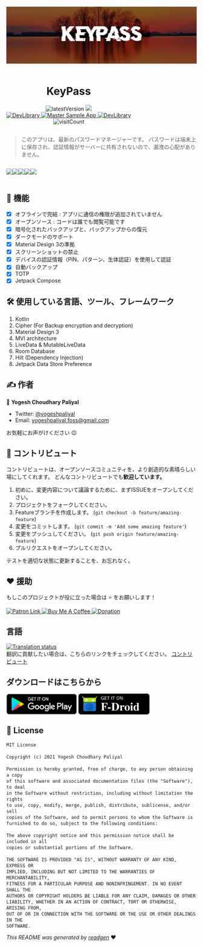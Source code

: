 ![](cover.jpeg)

<div style="display: inline-block"  align="center">
<h1>KeyPass</h1>
<p>
<img src="https://img.shields.io/github/v/release/yogeshpaliyal/KeyPass?style=for-the-badge" alt="latestVersion">
  <a href="https://f-droid.org/en/packages/com.yogeshpaliyal.keypass">
<img src="https://img.shields.io/f-droid/v/com.yogeshpaliyal.keypass?style=for-the-badge" />
</a>
<br />
<a href="https://devlibrary.withgoogle.com/products/android/repos/yogeshpaliyal-KeyPass">
<img src="https://img.shields.io/badge/Part%20of-DevLibrary-9cf?color=4285F4&logoColor=4285F4&logo=google&style=for-the-badge" alt="DevLibrary">
</a>


 <a href="https://github.com/yogeshpaliyal/KeyPass/releases/download/latest-master/app-staging-debug.apk">
<img src="https://img.shields.io/badge/Master-master?color=7885FF&label=Sample%20App&logo=android&style=for-the-badge" alt="Master Sample App">
</a>

<a href="https://raw.githack.com/yogeshpaliyal/KeyPass/reports/ruler/productionRelease/report.html">
<img src="https://img.shields.io/badge/App%20Size-Report-9cf?color=f39c12&style=for-the-badge" alt="DevLibrary">
</a>
<br />

<img src="https://hits.seeyoufarm.com/api/count/incr/badge.svg?url=https%3A%2F%2Fgithub.com%2Fyogeshpaliyal%2FKeyPass&count_bg=%2379C83D&title_bg=%23555555&title=hits&style=for-the-badge%22" alt="visitCount">
</p>
</div>


> このアプリは、最新のパスワードマネージャーです。
パスワードは端末上に保存され、認証情報がサーバーに共有されないので、漏洩の心配がありません。


<div style="display: inline-block"  align="center">

<img src ="https://github.com/yogeshpaliyal/KeyPass/blob/master/fastlane/metadata/android/en-US/images/phoneScreenshots/1.png?raw=true" width="19%"/><img src ="https://github.com/yogeshpaliyal/KeyPass/blob/master/fastlane/metadata/android/en-US/images/phoneScreenshots/2.png?raw=true" width="19%"/><img src ="https://github.com/yogeshpaliyal/KeyPass/blob/master/fastlane/metadata/android/en-US/images/phoneScreenshots/3.png?raw=true" width="19%"/><img src ="https://github.com/yogeshpaliyal/KeyPass/blob/master/fastlane/metadata/android/en-US/images/phoneScreenshots/4.png?raw=true" width="19%"/><img src ="https://github.com/yogeshpaliyal/KeyPass/blob/master/fastlane/metadata/android/en-US/images/phoneScreenshots/5.png?raw=true" width="19%"/>
</div>


## 🤩 機能
- [x] オフラインで完結 : アプリに通信の権限が追加されていません
- [x] オープンソース : コードは誰でも閲覧可能です
- [x] 暗号化されたバックアップと、バックアップからの復元
- [x] ダークモードのサポート
- [x] Material Design 3の準拠
- [x] スクリーンショットの禁止
- [x] デバイスの認証情報（PIN、パターン、生体認証）を使用して認証
- [x] 自動バックアップ
- [x] TOTP
- [x] Jetpack Compose

## 🛠️ 使用している言語、ツール、フレームワーク
1. Kotlin
2. Cipher (For Backup encryption and decryption)
3. Material Design 3
4. MVI architecture
5. LiveData & MutableLiveData
6. Room Database
7. Hilt (Dependency Injection)
8. Jetpack Data Store Preference

## ✍️ 作者

👤 **Yogesh Choudhary Paliyal**

* Twitter: <a href="https://twitter.com/yogeshpaliyal" target="_blank">@yogeshpaliyal</a>
* Email: yogeshpaliyal.foss@gmail.com

お気軽にお声がけください 😉

## 🤝 コントリビュート

コントリビュートは、オープンソースコミュニティを、より創造的な素晴らしい場にしてくれます。
どんなコントリビュートでも**歓迎しています。**

1. 初めに、変更内容について議論するために、まずISSUEをオープンしてください。
1. プロジェクトをフォークしてください。
1. Featureブランチを作成します。 (`git checkout -b feature/amazing-feature`)
1. 変更をコミットします。 (`git commit -m 'Add some amazing feature'`)
1. 変更をプッシュしてください。 (`git push origin feature/amazing-feature`)
1. プルリクエストをオープンしてください。

テストを適切な状態に更新することを、お忘れなく。

## ❤ 援助

もしこのプロジェクトが役に立った場合は ⭐️ をお願いします！

<a href="https://www.patreon.com/yogeshpaliyal">
  <img alt="Patron Link" src="https://c5.patreon.com/external/logo/become_a_patron_button@2x.png" width="160"/>
</a>

<a href="https://www.buymeacoffee.com/yogeshpaliyal" target="_blank">
    <img src="https://cdn.buymeacoffee.com/buttons/v2/default-yellow.png" alt="Buy Me A Coffee" width="160">
</a>

<a href="https://www.paypal.me/yogeshpaliyal" target="_blank">
    <img src="https://www.paypalobjects.com/en_US/i/btn/btn_donateCC_LG.gif" alt="Donation" width="160">
</a>

## 言語
[![Translation status](https://hosted.weblate.org/widgets/keypass/-/keypass/horizontal-auto.svg)](https://hosted.weblate.org/engage/keypass/)    
翻訳に貢献したい場合は、こちらのリンクをチェックしてください。 [コントリビュート](https://hosted.weblate.org/projects/keypass/keypass/)

## ダウンロードはこちらから
<a href='https://play.google.com/store/apps/details?id=com.yogeshpaliyal.keypass'><img align='center' height='55' src='./icons/google_play_badge.png'></a>
<a href='https://f-droid.org/en/packages/com.yogeshpaliyal.keypass/'><img align='center' alt='Get it on F-Droid' src='./icons/fdroid_badge.png' height="55"/></a>

## 📝 License

```
MIT License

Copyright (c) 2021 Yogesh Choudhary Paliyal

Permission is hereby granted, free of charge, to any person obtaining a copy
of this software and associated documentation files (the "Software"), to deal
in the Software without restriction, including without limitation the rights
to use, copy, modify, merge, publish, distribute, sublicense, and/or sell
copies of the Software, and to permit persons to whom the Software is
furnished to do so, subject to the following conditions:

The above copyright notice and this permission notice shall be included in all
copies or substantial portions of the Software.

THE SOFTWARE IS PROVIDED "AS IS", WITHOUT WARRANTY OF ANY KIND, EXPRESS OR
IMPLIED, INCLUDING BUT NOT LIMITED TO THE WARRANTIES OF MERCHANTABILITY,
FITNESS FOR A PARTICULAR PURPOSE AND NONINFRINGEMENT. IN NO EVENT SHALL THE
AUTHORS OR COPYRIGHT HOLDERS BE LIABLE FOR ANY CLAIM, DAMAGES OR OTHER
LIABILITY, WHETHER IN AN ACTION OF CONTRACT, TORT OR OTHERWISE, ARISING FROM,
OUT OF OR IN CONNECTION WITH THE SOFTWARE OR THE USE OR OTHER DEALINGS IN THE
SOFTWARE.
```

_This README was generated by [readgen](https://github.com/theapache64/readgen)_ ❤
